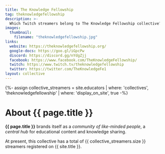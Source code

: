 ```yaml
---
title: The Knowledge Fellowship
tag: theknowledgefellowship
description: >-
  Which Twitch streamers belong to The Knowledge Fellowship collective?
images:
  thumbnail:
    filename: "theknowledgefellowship.jpg"
links:
  website: https://theknowledgefellowship.org/
  google-docs: https://goo.gl/iGpcPw
  discord: https://discord.gg/nYdgZjj
  facebook: https://www.facebook.com/TheKnowledgeFellowship/
  twitch: https://www.twitch.tv/theknowledgefellowship
  twitter: https://twitter.com/TheKnowledgeFe1
layout: collective
---
```

{%- assign collective_streamers = site.educators | where: 'collectives', 'theknowledgefellowship' | where: 'display_on_site', true -%}
# About {{ page.title }}

**{{ page.title }}** brands itself as a _community of like-minded people_, a _central hub_ for educational content and knowledge sharing.

At present, this collective has a total of <span class="counter">{{ collective_streamers.size }}</span> streamers registered on {{ site.title }}.

